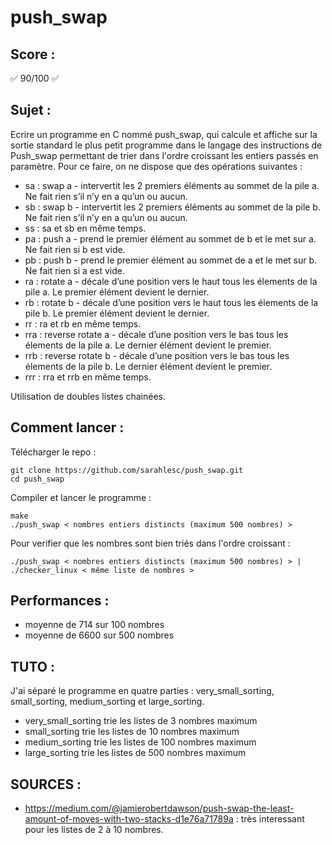 # push_swap

## Score :
✅ 90/100 ✅

## Sujet :

Ecrire un programme en C nommé push_swap, qui calcule et affiche sur la sortie standard le plus petit programme dans le langage des instructions de Push_swap permettant de trier dans l'ordre croissant les entiers passés en paramètre.
Pour ce faire, on ne dispose que des opérations suivantes :
- sa : swap a - intervertit les 2 premiers éléments au sommet de la pile a. Ne fait rien s’il n’y en a qu’un ou aucun.
- sb : swap b - intervertit les 2 premiers éléments au sommet de la pile b. Ne fait rien s’il n’y en a qu’un ou aucun.
- ss : sa et sb en même temps.
- pa : push a - prend le premier élément au sommet de b et le met sur a. Ne fait rien si b est vide.
- pb : push b - prend le premier élément au sommet de a et le met sur b. Ne fait rien si a est vide.
- ra : rotate a - décale d’une position vers le haut tous les élements de la pile a. Le premier élément devient le dernier.
- rb : rotate b - décale d’une position vers le haut tous les élements de la pile b. Le premier élément devient le dernier.
- rr : ra et rb en même temps.
- rra : reverse rotate a - décale d’une position vers le bas tous les élements de la pile a. Le dernier élément devient le premier.
- rrb : reverse rotate b - décale d’une position vers le bas tous les élements de la pile b. Le dernier élément devient le premier.
- rrr : rra et rrb en même temps.

Utilisation de doubles listes chainées.

## Comment lancer :

Télécharger le repo :
```
git clone https://github.com/sarahlesc/push_swap.git
cd push_swap
```
Compiler et lancer le programme :
```
make
./push_swap < nombres entiers distincts (maximum 500 nombres) >
```
Pour verifier que les nombres sont bien triés dans l'ordre croissant :
```
./push_swap < nombres entiers distincts (maximum 500 nombres) > | ./checker_linux < même liste de nombres >
```

## Performances :
- moyenne de 714 sur 100 nombres
- moyenne de 6600 sur 500 nombres

## TUTO :
J'ai séparé le programme en quatre parties : very_small_sorting, small_sorting, medium_sorting et large_sorting.
- very_small_sorting trie les listes de 3 nombres maximum
- small_sorting trie les listes de 10 nombres maximum
- medium_sorting trie les listes de 100 nombres maximum
- large_sorting trie les listes de 500 nombres maximum

## SOURCES :
- https://medium.com/@jamierobertdawson/push-swap-the-least-amount-of-moves-with-two-stacks-d1e76a71789a : très interessant pour les listes de 2 à 10 nombres.
